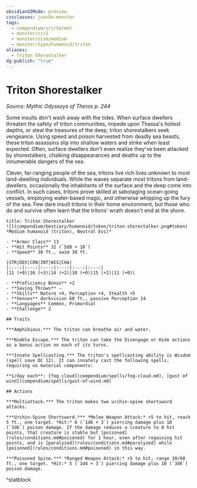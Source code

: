```yaml
---
obsidianUIMode: preview
cssclasses: json5e-monster
tags:
  - compendium/src/5e/mot
  - monster/cr/2
  - monster/size/medium
  - monster/type/humanoid/triton
aliases:
  - Triton Shorestalker
dg-publish: "true"
---
```

# Triton Shorestalker
*Source: Mythic Odysseys of Theros p. 244*  

Some insults don't wash away with the tides. When surface dwellers threaten the safety of triton communities, impede upon Thassa's holiest depths, or steal the treasures of the deep, triton shorestalkers seek vengeance. Using speed and poison harvested from deadly sea beasts, these triton assassins slip into shallow waters and strike when least expected. Often, surface dwellers don't even realize they've been attacked by shorestalkers, chalking disappearances and deaths up to the innumerable dangers of the sea.

Clever, far-ranging people of the sea, tritons live rich lives unknown to most land-dwelling individuals. While the waves separate most tritons from land-dwellers, occasionally the inhabitants of the surface and the deep come into conflict. In such cases, tritons prove skilled at sabotaging ocean-going vessels, employing water-based magic, and otherwise whipping up the fury of the sea. Few dare insult tritons in their home environment, but those who do and survive often learn that the tritons' wrath doesn't end at the shore.

```ad-statblock
title: Triton Shorestalker
![](compendium/bestiary/humanoid/token/triton-shorestalker.png#token)
*Medium humanoid (triton), Neutral Evil*

- **Armor Class** 13 
- **Hit Points** 32 (`5d8 + 10`)
- **Speed** 30 ft., swim 30 ft.

|STR|DEX|CON|INT|WIS|CHA|
|:---:|:---:|:---:|:---:|:---:|:---:|
|11 (+0)|16 (+3)|14 (+2)|10 (+0)|15 (+2)|11 (+0)|

- **Proficiency Bonus** +2
- **Saving Throws** ⏤
- **Skills** Nature +4, Perception +4, Stealth +5
- **Senses** darkvision 60 ft., passive Perception 14
- **Languages** Common, Primordial
- **Challenge** 2

## Traits

***Amphibious.*** The triton can breathe air and water.

***Nimble Escape.*** The triton can take the Disengage or Hide actions as a bonus action on each of its turns.

***Innate Spellcasting.*** The triton's spellcasting ability is Wisdom (spell save DC 12). It can innately cast the following spells, requiring no material components:

**1/day each**: [fog cloud](compendium/spells/fog-cloud.md), [gust of wind](compendium/spells/gust-of-wind.md)

## Actions

***Multiattack.*** The triton makes two urchin-spine shortsword attacks.

***Urchin-Spine Shortsword.*** *Melee Weapon Attack:* +5 to hit, reach 5 ft., one target. *Hit:* 6 (`1d6 + 3`) piercing damage plus 10 (`3d6`) poison damage. If the damage reduces a creature to 0 hit points, that creature is stable but [poisoned](rules/conditions.md#poisoned) for 1 hour, even after regaining hit points, and is [paralyzed](rules/conditions.md#paralyzed) while [poisoned](rules/conditions.md#poisoned) in this way.

***Poisoned Spine.*** *Ranged Weapon Attack:* +5 to hit, range 30/60 ft., one target. *Hit:* 5 (`1d4 + 3`) piercing damage plus 10 (`3d6`) poison damage.
```
^statblock